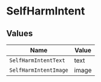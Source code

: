 # SelfHarmIntent


## Values

| Name                  | Value                 |
| --------------------- | --------------------- |
| `SelfHarmIntentText`  | text                  |
| `SelfHarmIntentImage` | image                 |